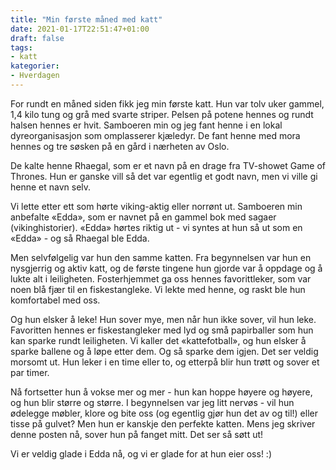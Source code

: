 ```yaml
---
title: "Min første måned med katt"
date: 2021-01-17T22:51:47+01:00
draft: false
tags:
- katt
kategorier:
- Hverdagen
---
```


For rundt en måned siden fikk jeg min første katt. Hun var tolv uker gammel, 1,4 kilo tung og grå med svarte striper. Pelsen på potene hennes og rundt halsen hennes er hvit.  Samboeren min og jeg fant henne i en lokal dyreorganisasjon som omplasserer kjæledyr. De fant henne med mora hennes og tre søsken på en gård i nærheten av Oslo.

De kalte henne Rhaegal, som er et navn på en drage fra TV-showet Game of Thrones. Hun er ganske vill så det var egentlig et godt navn, men vi ville gi henne et navn selv.

Vi lette etter ett som hørte viking-aktig eller norrønt ut. Samboeren min anbefalte «Edda», som er navnet på en gammel bok med sagaer (vikinghistorier). «Edda» hørtes riktig ut - vi syntes at hun så ut som en «Edda» - og så Rhaegal ble Edda.

Men selvfølgelig var hun den samme katten. Fra begynnelsen var hun en nysgjerrig og aktiv katt, og de første tingene hun gjorde var å oppdage og å lukte alt i leiligheten. Fosterhjemmet ga oss hennes favorittleker, som var noen blå fjær til en fiskestangleke. Vi lekte med henne, og raskt ble hun komfortabel med oss.

Og hun elsker å leke! Hun sover mye, men når hun ikke sover, vil hun leke. Favoritten hennes er fiskestangleker med lyd og små papirballer som hun kan sparke rundt leiligheten. Vi kaller det «kattefotball», og hun elsker å sparke ballene og å løpe etter dem. Og så sparke dem igjen. Det ser veldig morsomt ut. Hun leker i en time eller to, og etterpå blir hun trøtt og sover et par timer.

Nå fortsetter hun å vokse mer og mer - hun kan hoppe høyere og høyere, og hun blir større og større. I begynnelsen var jeg litt nervøs - vil hun ødelegge møbler, klore og bite oss (og egentlig gjør hun det av og til!) eller tisse på gulvet? Men hun er kanskje den perfekte katten. Mens jeg skriver denne posten nå, sover hun på fanget mitt. Det ser så søtt ut!

Vi er veldig glade i Edda nå, og vi er glade for at hun eier oss! :)  
